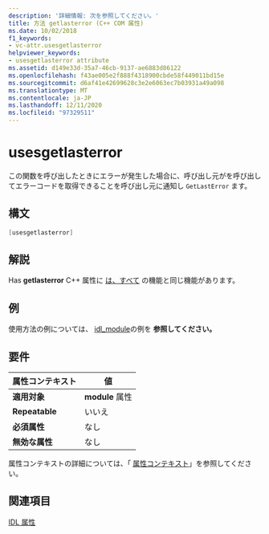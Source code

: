```yaml
---
description: '詳細情報: 次を参照してください。'
title: 方法 getlasterror (C++ COM 属性)
ms.date: 10/02/2018
f1_keywords:
- vc-attr.usesgetlasterror
helpviewer_keywords:
- usesgetlasterror attribute
ms.assetid: d149e33d-35a7-46cb-9137-ae6883d86122
ms.openlocfilehash: f43ae005e2f888f4318900cbde58f449011bd15e
ms.sourcegitcommit: d6af41e42699628c3e2e6063ec7b03931a49a098
ms.translationtype: MT
ms.contentlocale: ja-JP
ms.lasthandoff: 12/11/2020
ms.locfileid: "97329511"
---
```

# <a name="usesgetlasterror"></a>usesgetlasterror

この関数を呼び出したときにエラーが発生した場合に、呼び出し元がを呼び出してエラーコードを取得できることを呼び出し元に通知し `GetLastError` ます。

## <a name="syntax"></a>構文

```cpp
[usesgetlasterror]
```

## <a name="remarks"></a>解説

Has **getlasterror** C++ 属性に [は、すべて](/windows/win32/Midl/usesgetlasterror) の機能と同じ機能があります。

## <a name="example"></a>例

使用方法の例については、 [idl_module](idl-module.md)の例を **参照してください。**

## <a name="requirements"></a>要件

| 属性コンテキスト | 値 |
|-|-|
|**適用対象**|**module** 属性|
|**Repeatable**|いいえ|
|**必須属性**|なし|
|**無効な属性**|なし|

属性コンテキストの詳細については、「 [属性コンテキスト](cpp-attributes-com-net.md#contexts)」を参照してください。

## <a name="see-also"></a>関連項目

[IDL 属性](idl-attributes.md)
